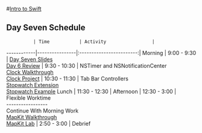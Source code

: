 #[Intro to Swift](https://github.com/upperlinecode/intro-to-swift)
## Day Seven Schedule
 	          |	Time           | Activity                 |
------------|----------------|:------------------------:|
 Morning	   |  9:00 - 9:30   | [Day Seven Slides]() <br> [Day 6 Review]()
        	   |  9:30 - 10:30  | NSTimer and NSNotificationCenter <br> [Clock Walkthrough](https://github.com/upperlinecode/intro-to-swift/blob/master/day-7/clock-walkthrough.md) <br> [Clock Project](https://github.com/upperlinecode/intro-to-swift/tree/master/day-7/Clock)
            |  10:30 - 11:30 | Tab Bar Controllers <br> [Stopwatch Extension](https://github.com/upperlinecode/intro-to-swift/blob/master/day-7/stopwatch-extension.md) <br> [Stopwatch Example]()
 Lunch      |  11:30 - 12:30 | 
 Afternoon  |  12:30 - 3:00  | Flexible Worktime <br> ----------------- <br> Continue With Morning Work <br> [MapKit Walkthrough]() <br> [MapKit Lab]()
       	    |  2:50 - 3:00   | Debrief
